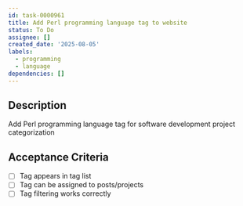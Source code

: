 ```yaml
---
id: task-0000961
title: Add Perl programming language tag to website
status: To Do
assignee: []
created_date: '2025-08-05'
labels:
  - programming
  - language
dependencies: []
---
```


## Description

Add Perl programming language tag for software development project categorization

## Acceptance Criteria

- [ ] Tag appears in tag list
- [ ] Tag can be assigned to posts/projects
- [ ] Tag filtering works correctly
